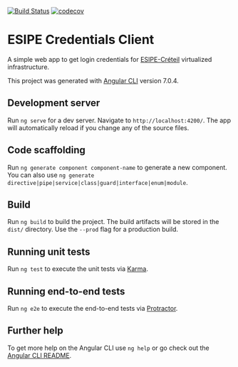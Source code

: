 [![Build Status](https://travis-ci.org/esuau/esipe-credentials-client.svg?branch=master)](https://travis-ci.org/esuau/esipe-credentials-client)
[![codecov](https://codecov.io/gh/esuau/esipe-credentials-client/branch/master/graph/badge.svg)](https://codecov.io/gh/esuau/esipe-credentials-client)


# ESIPE Credentials Client

A simple web app to get login credentials for [ESIPE-Créteil](http://esipe.u-pec.fr/) virtualized infrastructure.

This project was generated with [Angular CLI](https://github.com/angular/angular-cli) version 7.0.4.

## Development server

Run `ng serve` for a dev server. Navigate to `http://localhost:4200/`. The app will automatically reload if you change any of the source files.

## Code scaffolding

Run `ng generate component component-name` to generate a new component. You can also use `ng generate directive|pipe|service|class|guard|interface|enum|module`.

## Build

Run `ng build` to build the project. The build artifacts will be stored in the `dist/` directory. Use the `--prod` flag for a production build.

## Running unit tests

Run `ng test` to execute the unit tests via [Karma](https://karma-runner.github.io).

## Running end-to-end tests

Run `ng e2e` to execute the end-to-end tests via [Protractor](http://www.protractortest.org/).

## Further help

To get more help on the Angular CLI use `ng help` or go check out the [Angular CLI README](https://github.com/angular/angular-cli/blob/master/README.md).
